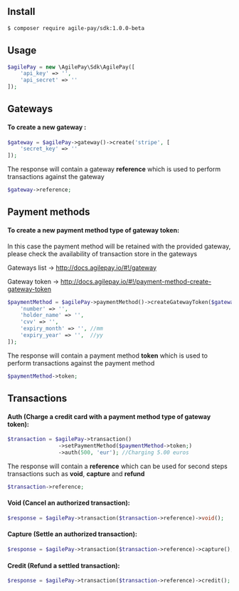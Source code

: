 ## Install

```bash
$ composer require agile-pay/sdk:1.0.0-beta
```

## Usage

```php
$agilePay = new \AgilePay\Sdk\AgilePay([
    'api_key' => '',
    'api_secret' => ''
]);
```

## Gateways

#### To create a new gateway :

```php
$gateway = $agilePay->gateway()->create('stripe', [
    'secret_key' => ''
]);
```

The response will contain a gateway **reference** which is used to perform transactions against the gateway

```php
$gateway->reference;
```

## Payment methods

#### To create a new payment method type of gateway token:

In this case the payment method will be retained with the provided gateway,
please check the availability of transaction store in the gateways

Gateways list -> http://docs.agilepay.io/#!/gateway 

Gateway token -> http://docs.agilepay.io/#!/payment-method-create-gateway-token


```php
$paymentMethod = $agilePay->paymentMethod()->createGatewayToken($gateway->reference, [
    'number' => '',
    'holder_name' => '',
    'cvv' => '',
    'expiry_month' => '', //mm
    'expiry_year' => '',  //yy
]);
```

The response will contain a payment method **token** which is used to perform transactions against the payment method

```php
$paymentMethod->token;
```

## Transactions

#### Auth (Charge a credit card with a payment method type of gateway token):
```php
$transaction = $agilePay->transaction()
                ->setPaymentMethod($paymentMethod->token;)
                ->auth(500, 'eur'); //Charging 5.00 euros
```

The response will contain a **reference** which can be used for second steps transactions such as **void**, **capture** and **refund**

```php
$transaction->reference;
```

#### Void (Cancel an authorized transaction):
```php
$response = $agilePay->transaction($transaction->reference)->void();
```

#### Capture (Settle an authorized transaction):
```php
$response = $agilePay->transaction($transaction->reference)->capture();
```

#### Credit (Refund a settled transaction):
```php
$response = $agilePay->transaction($transaction->reference)->credit();
```


